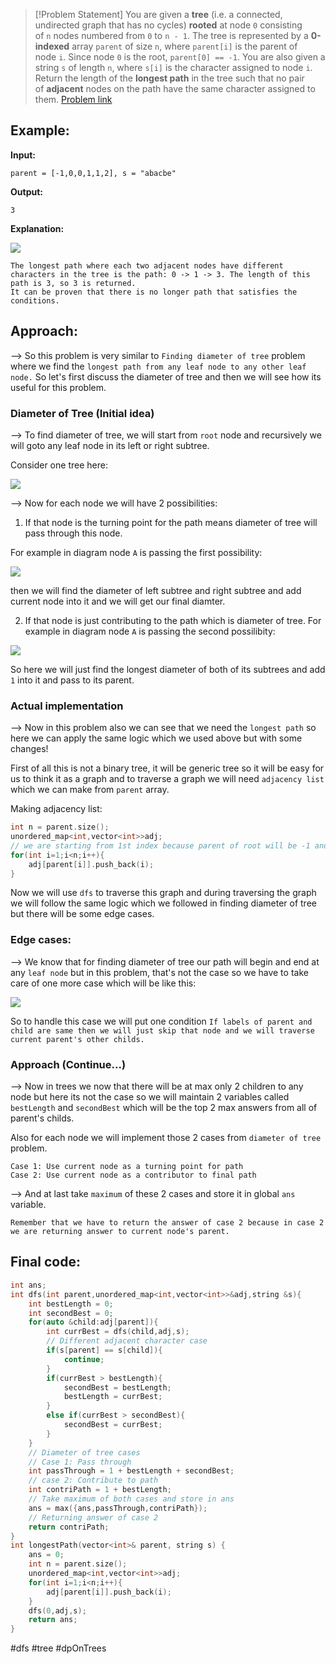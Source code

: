 >[!Problem Statement]
>You are given a **tree** (i.e. a connected, undirected graph that has no cycles) **rooted** at node `0` consisting of `n` nodes numbered from `0` to `n - 1`. The tree is represented by a **0-indexed** array `parent` of size `n`, where `parent[i]` is the parent of node `i`. Since node `0` is the root, `parent[0] == -1`.
>You are also given a string `s` of length `n`, where `s[i]` is the character assigned to node `i`.
>Return the length of the **longest path** in the tree such that no pair of **adjacent** nodes on the path have the same character assigned to them.
>[Problem link](https://leetcode.com/problems/longest-path-with-different-adjacent-characters/description/)

## Example:

**Input:** 
```
parent = [-1,0,0,1,1,2], s = "abacbe"
```
**Output:** 
```
3
```
**Explanation:** 

![](../GFG/Attachments/Pasted%20image%2020230113220810.png)

```
The longest path where each two adjacent nodes have different characters in the tree is the path: 0 -> 1 -> 3. The length of this path is 3, so 3 is returned.
It can be proven that there is no longer path that satisfies the conditions.
```

## Approach:

--> So this problem is very similar to `Finding diameter of tree` problem where we find the `longest path from any leaf node to any other leaf node.` So let's first discuss the diameter of tree and then we will see how its useful for this problem.

### Diameter of Tree (Initial idea)

--> To find diameter of tree, we will start from `root` node and recursively we will goto any leaf node in its left or right subtree. 

Consider one tree here:

![](../GFG/Attachments/Pasted%20image%2020230113221532.png)

--> Now for each node we will have 2 possibilities:

1. If that node is the turning point for the path means diameter of tree will pass through this node.

For example in diagram node `A` is passing the first possibility:

![](../GFG/Attachments/Pasted%20image%2020230113221822.png)

then we will find the diameter of left subtree and right subtree and add current node into it and we will get our final diamter.

2. If that node is just contributing to the path which is diameter of tree.
For example in diagram node `A` is passing the second possilibity:

![](../GFG/Attachments/Pasted%20image%2020230113222111.png)

So here we will just find the longest diameter of both of its subtrees and add `1` into it and pass to its parent.

### Actual implementation 

--> Now in this problem also we can see that we need the `longest path` so here we can apply the same logic which we used above but with some changes!

First of all this is not a binary tree, it will be generic tree so it will be easy for us to think it as a graph and to traverse a graph we will need `adjacency list` which we can make from `parent` array.

Making adjacency list:

```cpp
int n = parent.size();
unordered_map<int,vector<int>>adj;
// we are starting from 1st index because parent of root will be -1 and we have already visited this node as we are starting from this node only
for(int i=1;i<n;i++){
	adj[parent[i]].push_back(i);
}
```

Now we will use `dfs` to traverse this graph and during traversing the graph we will follow the same logic which we followed in finding diameter of tree but there will be some edge cases.

### Edge cases:

--> We know that for finding diameter of tree our path will begin and end at any `leaf node` but in this problem, that's not the case so we have to take care of one more case which will be like this:

![](../GFG/Attachments/Pasted%20image%2020230113223402.png)

So to handle this case we will put one condition `If labels of parent and child are same then we will just skip that node and we will traverse current parent's other childs.`

### Approach (Continue...)

--> Now in trees we now that there will be at max only 2 children to any node but here its not the case so we will maintain 2 variables called `bestLength` and `secondBest` which will be the top 2 max answers from all of parent's childs. 

Also for each node we will implement those 2 cases from `diameter of tree` problem.

```
Case 1: Use current node as a turning point for path
Case 2: Use current node as a contributor to final path
```

--> And at last take `maximum` of these 2 cases and store it in global `ans` variable.

```
Remember that we have to return the answer of case 2 because in case 2 we are returning answer to current node's parent.
```

## Final code:

```cpp
int ans;
int dfs(int parent,unordered_map<int,vector<int>>&adj,string &s){
	int bestLength = 0;
	int secondBest = 0;
	for(auto &child:adj[parent]){
		int currBest = dfs(child,adj,s);
		// Different adjacent character case
		if(s[parent] == s[child]){
			continue;
		}
		if(currBest > bestLength){
			secondBest = bestLength;
			bestLength = currBest;
		}
		else if(currBest > secondBest){
			secondBest = currBest;
		}
	}
	// Diameter of tree cases
	// Case 1: Pass through
	int passThrough = 1 + bestLength + secondBest;
	// case 2: Contribute to path
	int contriPath = 1 + bestLength;
	// Take maximum of both cases and store in ans
	ans = max({ans,passThrough,contriPath});
	// Returning answer of case 2
	return contriPath;
}
int longestPath(vector<int>& parent, string s) {
	ans = 0;
	int n = parent.size();
	unordered_map<int,vector<int>>adj;
	for(int i=1;i<n;i++){
		adj[parent[i]].push_back(i);
	}
	dfs(0,adj,s);
	return ans;
}
```

#dfs #tree #dpOnTrees 
